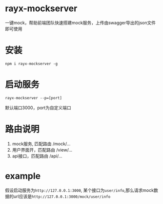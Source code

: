 # rayx-mockserver
一键mock，帮助前端团队快速搭建mock服务，上传由swagger导出的json文件即可使用

# 安装
```
npm i rayx-mockserver -g
```

# 启动服务
```
rayx-mockserver --p=[port]
```
默认端口3000，port为自定义端口

# 路由说明
1. mock服务, 匹配路由 /mock/...
2. 用户界面开，匹配路由 /view/...
3. api接口，匹配路由 /api/...

# example
假设启动服务为`http://127.0.0.1:3000`, 某个接口为`user/info`,那么请求mock数据的url应该是`http://127.0.0.1:3000/mock/user/info`


